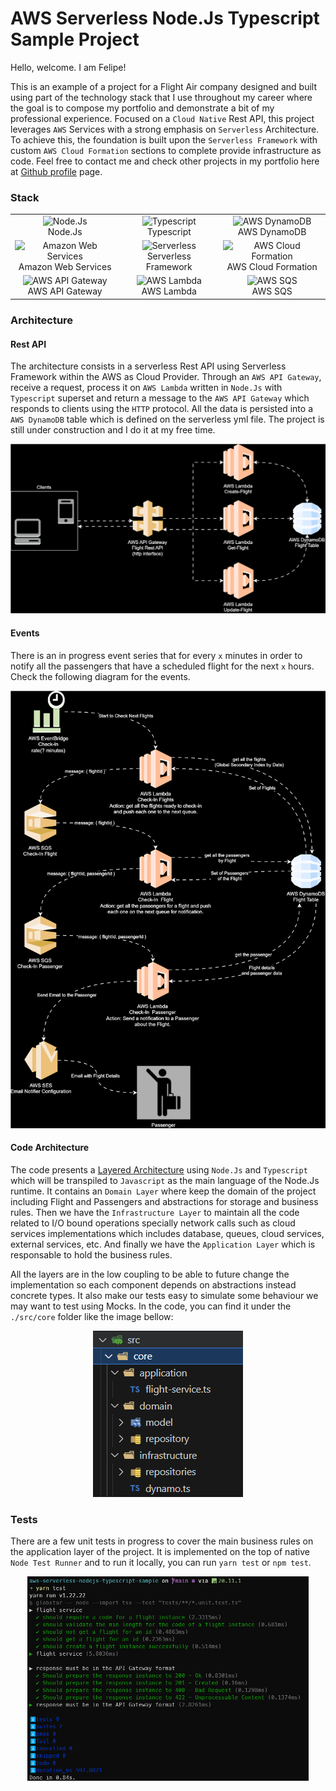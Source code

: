 # AWS Serverless Node.Js Typescript Sample Project

Hello, welcome. I am Felipe!

This is an example of a project for a Flight Air company designed and built using part of the technology stack that I use throughout my career where the goal is to compose my portfolio and demonstrate a bit of my professional experience. Focused on a `Cloud Native` Rest API, this project leverages `AWS` Services with a strong emphasis on `Serverless` Architecture. To achieve this, the foundation is built upon the `Serverless Framework` with custom `AWS Cloud Formation` sections to complete provide infrastructure as code. Feel free to contact me and check other projects in my portfolio here at [Github profile](https://github.com/felipeoriani) page.

### Stack

<table align=center border=0 width=100%>
  <tr>
    <td align=center valign=bottom><img src="https://upload.wikimedia.org/wikipedia/commons/d/d9/Node.js_logo.svg" alt="Node.Js" width=125 height="auto" /><br/>Node.Js</td>
    <td align=center valign=bottom><img src="https://upload.wikimedia.org/wikipedia/commons/4/4c/Typescript_logo_2020.svg" alt="Typescript" width=125 height="auto" /><br/>Typescript</td>    
    <td align=center valign=bottom><img src="https://cdn.worldvectorlogo.com/logos/aws-dynamodb.svg" alt="AWS DynamoDB" width=125 height="auto" /><br/>AWS DynamoDB</td>    
  </tr>
  <tr>
    <td align=center valign=bottom><img src="https://upload.wikimedia.org/wikipedia/commons/9/93/Amazon_Web_Services_Logo.svg" alt="Amazon Web Services" width=125 height="auto" /><br/>Amazon Web Services</td>
    <td align=center valign=bottom><img src="https://user-images.githubusercontent.com/2752551/30405068-a7733b34-989e-11e7-8f66-7badaf1373ed.png" alt="Serverless" width=125 height="auto" /><br/>Serverless Framework</td>
    <td align=center valign=bottom><img src="https://cdn.worldvectorlogo.com/logos/aws-cloudformation.svg" alt="AWS Cloud Formation" width=125 height="auto" /><br/>AWS Cloud Formation</td>
  </tr>
  <tr>
    <td align=center valign=bottom><img src="https://cdn.worldvectorlogo.com/logos/aws-api-gateway.svg" alt="AWS API Gateway" width=125 height="auto" /><br/>AWS API Gateway</td>
    <td align=center valign=bottom><img src="https://cdn.worldvectorlogo.com/logos/aws-lambda.svg" alt="AWS Lambda" width=125 height="auto" /><br/>AWS Lambda</td>    
    <td align=center valign=bottom><img src="https://cdn.worldvectorlogo.com/logos/aws-sqs.svg" alt="AWS SQS" width=125 height="auto" /><br/>AWS SQS</td>
  </tr>
</table>

### Architecture

#### Rest API

The architecture consists in a serverless Rest API using Serverless Framework within the AWS as Cloud Provider. Through an `AWS API Gateway`, receive a request, process it on `AWS Lambda` written in `Node.Js` with `Typescript` superset and return a message to the `AWS API Gateway` which responds to clients using the `HTTP` protocol. All the data is persisted into a `AWS DynamoDB` table which is defined on the serverless yml file. The project is still under construction and I do it at my free time.

<p align=center>
  <img src="docs/rest-api-diagram.svg" alt="Architecture Diagram for Flight Service" />
</p>

#### Events

There is an in progress event series that for every `x` minutes in order to notify all the passengers that have a scheduled flight for the next `x` hours. Check the following diagram for the events.

<p align=center>
  <img src="docs/events-diagram.svg" alt="Event Diagram for Flight Service" />
</p>

#### Code Architecture

The code presents a [Layered Architecture](https://www.oreilly.com/library/view/software-architecture-patterns/9781491971437/ch01.html) using `Node.Js` and `Typescript` which will be transpiled to `Javascript` as the main language of the Node.Js runtime. It contains an `Domain Layer` where keep the domain of the project including Flight and Passengers and abstractions for storage and business rules. Then we have the `Infrastructure Layer` to maintain all the code related to I/O bound operations specially network calls such as cloud services implementations which includes database, queues, cloud services, external services, etc. And finally we have the `Application Layer` which is responsable to hold the business rules.

All the layers are in the low coupling to be able to future change the implementation so each component depends on abstractions instead concrete types. It also make our tests easy to simulate some behaviour we may want to test using Mocks. In the code, you can find it under the `./src/core` folder like the image bellow:

<p align=center>
<img src="docs/code-architecture.png" />
</p>

### Tests

There are a few unit tests in progress to cover the main business rules on the application layer of the project. It is implemented on the top of native `Node Test Runner` and to run it locally, you can run `yarn test` or `npm test`.

<p align=center>
<img src="docs/test-results.png" width="450" />
</p>
